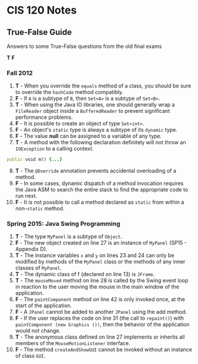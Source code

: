 # CIS 120 Notes

## True-False Guide
Answers to some True-False questions from the old final exams


**T** **F**
### Fall 2012
1. **T** - When you override the `equals` method of a class, you should be sure to override the `hashCode` method compatibly.
2. **F** - If `A` is a subtype of `B`, then `Set<A>` is a subtype of `Set<B>`.
3. **T** - When using the Java IO libraries, one should generally wrap a `FileReader` object inside a `BufferedReader` to prevent significant performance problems.
4. **F** - It is possible to create an object of type `Set<int>`.
5. **F** - An object's `static` type is always a subtype of its `dynamic` type.
6. **F** - The value **null** can be assigned to a variable of any type.
7. **T** - A method with the following declaration definitely will not throw an `IOException` to a calling context.
``` ruby
public void m() {...}
```
8. **T** - The `@Override` annotation prevents accidental overloading of a method.
9. **F** - In some cases, dynamic dispatch of a method invocation requires the Java ASM to search the entire stack to find the appropriate code to run next.
10. **F** - It is not possible to call a method declared as `static` from within a non-`static` method.

### Spring 2015: Java Swing Programming
1. **T** - The type `MyPanel` is a subtype of `Object`.
2. **F** - The new object created on line 27 is an instance of `MyPanel` (SP15 - Appendix D).
3. **T** - The instance variables `x` and `y` on lines 23 and 24 can only be modified by methods of the `MyPanel` class or the methods of any inner classes of `MyPanel`.
4. **T** - The dynamic class of f (declared on line 13) is `JFrame`.
5. **T** - The `mouseMoved` method on line 28 is called by the Swing event loop in reaction to the user moving the mouse in the main window of the application.
6. **F** - The `paintComponent` method on line 42 is only invoked once, at the start of the application.
7. **F** - A `JPanel` cannot be added to another `JPanel` using the add method.
8. **F** - If the user replaces the code on line 31 (the call to `repaint()`) with `paintComponent (new Graphics ())`, then the behavior of the application would not change.
9. **T** - The anonymous class defined on line 27 implements or inherits all members of the `MouseMotionListener` interface.
10. **F** - The method `createAndShowGUI` cannot be invoked without an instance of class `GUI`.
